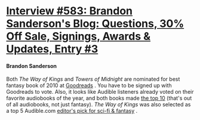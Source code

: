 # [Interview #583: Brandon Sanderson's Blog: Questions, 30% Off Sale, Signings, Awards & Updates, Entry #3](https://www.theoryland.com/intvmain.php?i=583#3)

#### Brandon Sanderson

Both
*The Way of Kings*
and
*Towers of Midnight*
are nominated for best fantasy book of 2010 at
[Goodreads](http://www.goodreads.com/award/choice/2010#41637-Fantasy)
. You have to be signed up with Goodreads to vote. Also, it looks like Audible listeners already voted on their favorite audiobooks of the year, and both books made
[the top 10](http://www.audible.com/mc/Best_of_2010_Customer_Favorites)
(that's out of all audiobooks, not just fantasy).
*The Way of Kings*
was also selected as a top 5 Audible.com
[editor's pick for sci-fi & fantasy](http://www.audible.com/mc/Best_of_2010_Sci_Fi_and_Fantasy/)
.

